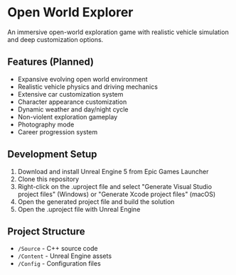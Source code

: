 # Open World Explorer

An immersive open-world exploration game with realistic vehicle simulation and deep customization options.

## Features (Planned)
- Expansive evolving open world environment
- Realistic vehicle physics and driving mechanics
- Extensive car customization system
- Character appearance customization
- Dynamic weather and day/night cycle
- Non-violent exploration gameplay
- Photography mode
- Career progression system

## Development Setup
1. Download and install Unreal Engine 5 from Epic Games Launcher
2. Clone this repository
3. Right-click on the .uproject file and select "Generate Visual Studio project files" (Windows) or "Generate Xcode project files" (macOS)
4. Open the generated project file and build the solution
5. Open the .uproject file with Unreal Engine

## Project Structure
- `/Source` - C++ source code
- `/Content` - Unreal Engine assets
- `/Config` - Configuration files